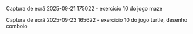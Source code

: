 Captura de ecrã 2025-09-21 175022 - exercicio 10 do jogo maze

Captura de ecrã 2025-09-23 165622 - exercicio 10 do jogo turtle, desenho comboio
